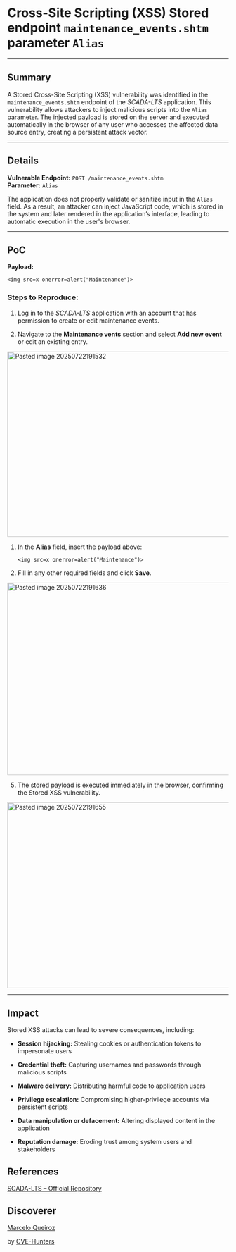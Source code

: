 # Cross-Site Scripting (XSS) Stored endpoint `maintenance_events.shtm` parameter `Alias`

---

## Summary

A Stored Cross-Site Scripting (XSS) vulnerability was identified in the `maintenance_events.shtm` endpoint of the _SCADA-LTS_ application. This vulnerability allows attackers to inject malicious scripts into the `Alias` parameter. The injected payload is stored on the server and executed automatically in the browser of any user who accesses the affected data source entry, creating a persistent attack vector.

---

## Details

**Vulnerable Endpoint:** `POST /maintenance_events.shtm`  
**Parameter:** `Alias`

The application does not properly validate or sanitize input in the `Alias` field. As a result, an attacker can inject JavaScript code, which is stored in the system and later rendered in the application’s interface, leading to automatic execution in the user's browser.

---

## PoC

**Payload:**

`<img src=x onerror=alert("Maintenance")>`

### Steps to Reproduce:

1. Log in to the _SCADA-LTS_ application with an account that has permission to create or edit maintenance events.
    
2. Navigate to the **Maintenance vents** section and select **Add new event** or edit an existing entry.

<img width="947" height="421" alt="Pasted image 20250722191532" src="https://github.com/user-attachments/assets/51fdc3a5-0f77-44b3-b44d-35a2fd858bca" />


1. In the **Alias** field, insert the payload above:
          
    `<img src=x onerror=alert("Maintenance")>`
    
2. Fill in any other required fields and click **Save**.

<img width="778" height="437" alt="Pasted image 20250722191636" src="https://github.com/user-attachments/assets/c9c5039a-8876-4d32-a67a-f26e1dcef63f" />


5. The stored payload is executed immediately in the browser, confirming the Stored XSS vulnerability.
    
<img width="865" height="422" alt="Pasted image 20250722191655" src="https://github.com/user-attachments/assets/adcd1385-9540-43a8-a482-937537948d3f" />

    
---

## Impact

Stored XSS attacks can lead to severe consequences, including:

- **Session hijacking:** Stealing cookies or authentication tokens to impersonate users
    
- **Credential theft:** Capturing usernames and passwords through malicious scripts
    
- **Malware delivery:** Distributing harmful code to application users
    
- **Privilege escalation:** Compromising higher-privilege accounts via persistent scripts
    
- **Data manipulation or defacement:** Altering displayed content in the application
    
- **Reputation damage:** Eroding trust among system users and stakeholders


## References

[SCADA-LTS – Official Repository](https://github.com/SCADA-LTS/Scada-LTS)

## Discoverer

[Marcelo Queiroz](www.linkedin.com/in/marceloqueirozjr) 

by [CVE-Hunters](https://github.com/Sec-Dojo-Cyber-House/cve-hunters)